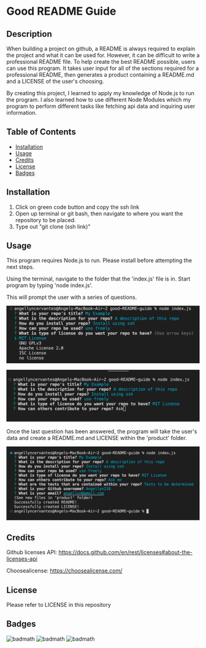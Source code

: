 # Good README Guide

## Description

When building a project on github, a README is always required to explain the project and what it can be used for. However, it can be difficult to write a professional README file. To help create the best README possible, users can use this program. It takes user input for all of the sections required for a professional README, then generates a product containing a README.md and a LICENSE of the user's choosing. 

By creating this project, I learned to apply my knowledge of Node.js to run the program. I also learned how to use different Node Modules which my program to perform different tasks like fetching api data and inquiring user information.

## Table of Contents

- [Installation](#installation)
- [Usage](#usage)
- [Credits](#credits)
- [License](#license)
- [Badges](#badges)

## Installation

1. Click on green code button and copy the ssh link
2. Open up terminal or git bash, then navigate to where you want the repository to be placed.
3. Type out "git clone (ssh link)"

## Usage

This program requires Node.js to run. Please install before attempting the next steps.

Using the terminal, navigate to the folder that the 'index.js' file is in. Start program by typing 'node index.js'. 

This will prompt the user with a series of questions. 

![Screenshot of LICENSE multiple choice](./images/multiple-choice.png)

![Screenshot of one of user input questions](./images/user-input.png)

Once the last question has been answered, the program will take the user's data and create a README.md and LICENSE within the 'product' folder. 

![Screenshot of final screen](./images/final.png)

## Credits 

Github licenses API: https://docs.github.com/en/rest/licenses#about-the-licenses-api

Choosealicense: https://choosealicense.com/

## License

Please refer to LICENSE in this repository

## Badges

![badmath](https://img.shields.io/github/repo-size/Angellyn218/good-README-guide?style=plastic)
![badmath](https://img.shields.io/github/license/Angellyn218/good-README-guide?style=plastic)
![badmath](https://img.shields.io/github/languages/top/Angellyn218/good-README-guide?style=plastic)
